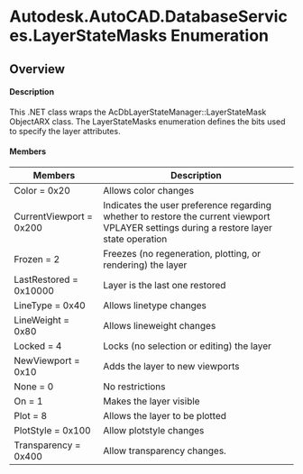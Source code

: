 # Autodesk.AutoCAD.DatabaseServices.LayerStateMasks Enumeration

## Overview

#### Description
This .NET class wraps the AcDbLayerStateManager::LayerStateMask ObjectARX class. 
The LayerStateMasks enumeration defines the bits used to specify the layer attributes.
#### Members

| Members | Description |
| --- | --- |
| Color = 0x20 | Allows color changes |
| CurrentViewport = 0x200 | Indicates the user preference regarding whether to restore the current viewport VPLAYER settings during a restore layer state operation |
| Frozen = 2 | Freezes (no regeneration, plotting, or rendering) the layer |
| LastRestored = 0x10000 | Layer is the last one restored |
| LineType = 0x40 | Allows linetype changes |
| LineWeight = 0x80 | Allows lineweight changes |
| Locked = 4 | Locks (no selection or editing) the layer |
| NewViewport = 0x10 | Adds the layer to new viewports |
| None = 0 | No restrictions |
| On = 1 | Makes the layer visible |
| Plot = 8 | Allows the layer to be plotted |
| PlotStyle = 0x100 | Allow plotstyle changes |
| Transparency = 0x400 | Allow transparency changes. |